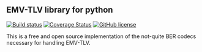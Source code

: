 EMV-TLV library for python
--------------------------
[![Build status](https://travis-ci.org/mmattice/pyemvtlv.svg?branch=master)](https://secure.travis-ci.org/mmattice/pyemvtlv)
[![Coverage Status](https://img.shields.io/codecov/c/github/mmattice/pyemvtlv.svg)](https://codecov.io/github/mmattice/pyemvtlv)
[![GitHub license](https://img.shields.io/badge/license-BSD-blue.svg)](https://raw.githubusercontent.com/mmattice/pyemvtlv/master/LICENSE.txt)

This is a free and open source implementation of the not-quite BER codecs necessary for handling EMV-TLV.

